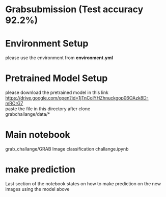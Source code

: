 # Grabsubmission (Test accuracy 92.2%)
# Environment Setup<br>
please use the environment from **environment.yml**<br>
# Pretrained Model Setup<br>
please download the pretrained model in this link <br>
https://drive.google.com/open?id=1jTnColYHZhnuckgop06OAzk8D-mROrG7 <br>
paste the file in this directory after clone <br> 
grabchallange/data/*
# Main notebook<br>
grab_challange/GRAB Image classification challange.ipynb
# make prediction
Last section of the notebook states on how to make prediction on the new images using the model above
